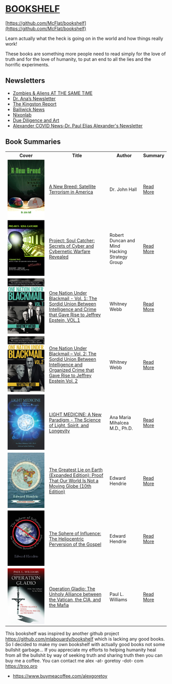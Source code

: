 # [BOOKSHELF](https://github.com/McFlat/bookshelf)

[https://github.com/McFlat/bookshelf](https://github.com/McFlat/bookshelf)

Learn actually what the heck is going on in the world and how things really work!

These books are something more people need to read simply for the love of truth and for the love of humanity, to put an end to all the lies and the horrific experiments.

## Newsletters

- [Zombies & Aliens AT THE SAME TiME](https://zombies.substack.com/)
- [Dr. Ana’s Newsletter](https://anamihalceamdphd.substack.com/)
- [The Kingston Report](https://karenkingston.substack.com/)
- [Bailiwick News](https://bailiwicknews.substack.com/)
- [Nixonlab](https://davidnixon.substack.com/)
- [Due Diligence and Art](https://sashalatypova.substack.com/)
- [Alexander COVID News-Dr. Paul Elias Alexander's Newsletter](https://palexander.substack.com/)

## Book Summaries

<table>
  <tr>
    <th>Cover</th>
    <th>Title</th>
    <th>Author</th>
    <th>Summary</th>
  </tr>
  <tr>
    <td>
      <a href="./books/A-New-Breed-Satellite-Terrorism-in-America.md">
        <img src="./assets/images/610K2kphqhL.jpeg" width="200" align="left" alt="A New Breed: Satellite Terrorism in America">
      </a>
    </td>
    <td>
      <a href="https://www.amazon.com/New-Breed-Satellite-Terrorism/dp/1606939440">
        A New Breed: Satellite Terrorism in America
      </a>
    </td>
    <td>
      Dr. John Hall
    </td>
    <td>
      <a href="./books/A-New-Breed-Satellite-Terrorism-in-America.md">
        Read More
      </a>
    </td>
  </tr>
  <tr>
    <td>
      <a href="./books/Project-Soul-Catcher.md">
        <img src="./assets/images/51g3T5-uF7L.jpeg" alt="Project: Soul Catcher: Secrets of Cyber and Cybernetic Warfare Revealed">
      </a>
    </td>
    <td>
      <a href="https://www.amazon.com/Project-Catcher-Secrets-Cybernetic-Revealed/dp/1452804087">
        Project: Soul Catcher: Secrets of Cyber and Cybernetic Warfare Revealed
      </a>
    </td>
    <td>
      Robert Duncan and Mind Hacking Strategy Group
    </td>
    <td>
      <a href="./books/Project-Soul-Catcher.md">
        Read More
      </a>
    </td>
  </tr>
  <tr>
    <td>
      <a href="./books/One-Nation-Under-Blackmail-vol-1.md">
        <img src="./assets/images/61e7VOBSgqL.jpeg" alt="One Nation Under Blackmail - Vol. 1: The Sordid Union Between Intelligence and Crime that Gave Rise to Jeffrey Epstein, VOL.1">
      </a>
    </td>
    <td>
      <a href="https://www.amazon.com/One-Nation-Under-Blackmail-Intelligence/dp/1634243013">
        One Nation Under Blackmail - Vol. 1: The Sordid Union Between Intelligence and Crime that Gave Rise to Jeffrey Epstein, VOL.1
      </a>
    </td>
    <td>
      Whitney Webb
    </td>
    <td>
      <a href="./books/One-Nation-Under-Blackmail-vol-1.md">
        Read More
      </a>
    </td>
  </tr>
  <tr>
    <td>
      <a href="./books/One-Nation-Under-Blackmail-vol-2.md">
        <img src="./assets/images/61a-km3tJVL.jpeg" alt="One Nation Under Blackmail – Vol. 2: The Sordid Union Between Intelligence and Organized Crime that Gave Rise to Jeffrey Epstein Vol. 2">
      </a>
    </td>
    <td>
      <a href="https://www.amazon.com/One-Nation-Under-Blackmail-Intelligence/dp/1634243021">
        One Nation Under Blackmail – Vol. 2: The Sordid Union Between Intelligence and Organized Crime that Gave Rise to Jeffrey Epstein Vol. 2
      </a>
    </td>
    <td>
      Whitney Webb
    </td>
    <td>
      <a href="./books/One-Nation-Under-Blackmail-vol-2.md">
        Read More
      </a>
    </td>
  </tr>
  <tr>
    <td>
      <a href="./books/Light-Medicine-A-New-Paradigm.md">
        <img src="./assets/images/61XFqjH-XfL.jpeg" alt="LIGHT MEDICINE: A New Paradigm - The Science of Light, Spirit, and Longevity">
      </a>
    </td>
    <td>
      <a href="https://www.amazon.com/LIGHT-MEDICINE-Paradigm-Science-Longevity/dp/0578850281">
        LIGHT MEDICINE: A New Paradigm - The Science of Light, Spirit, and Longevity
      </a>
    </td>
    <td>
      Ana Maria Mihalcea M.D., Ph.D.
    </td>
    <td>
      <a href="./books/Light-Medicine-A-New-Paradigm.md">
        Read More
      </a>
    </td>
  </tr>
  <tr>
    <td>
      <a href="./books/The-Greatest-Lie-On-Earth.md">
        <img src="./assets/images/61C3X4Z59FL.jpeg" alt="The Greatest Lie on Earth (Expanded Edition): Proof That Our World Is Not a Moving Globe (10th Edition)">
      </a>
    </td>
    <td>
      <a href="https://www.amazon.com/Greatest-Lie-Earth-Expanded-Moving/dp/1943056056">
        The Greatest Lie on Earth (Expanded Edition): Proof That Our World Is Not a Moving Globe (10th Edition)
      </a>
    </td>
    <td>
      Edward Hendrie
    </td>
    <td>
      <a href="./books/The-Greatest-Lie-On-Earth.md">
        Read More
      </a>
    </td>
  </tr>
  <tr>
    <td>
      <a href="./books/The-Sphere-Of-Influence.md">
        <img src="./assets/images/61OScYmXTOS.jpeg" alt="The Sphere of Influence: The Heliocentric Perversion of the Gospel">
      </a>
    </td>
    <td>
      <a href="https://www.amazon.com/Sphere-Influence-Heliocentric-Perversion-Gospel/dp/1943056064">
        The Sphere of Influence: The Heliocentric Perversion of the Gospel
      </a>
    </td>
    <td>
      Edward Hendrie
    </td>
    <td>
      <a href="./books/The-Sphere-Of-Influence.md">
        Read More
      </a>
    </td>
  </tr>
  <tr>
    <td>
      <a href="./books/Operation-Gladio-The-Unholy-Alliace.md">
        <img src="./assets/images/81FLeF2m00L.jpeg" alt="Operation Gladio: The Unholy Alliance between the Vatican, the CIA, and the Mafia">
      </a>
    </td>
    <td>
      <a href="https://www.amazon.com/Operation-Gladio-Alliance-between-Vatican/dp/1633884783">
        Operation Gladio: The Unholy Alliance between the Vatican, the CIA, and the Mafia
      </a>
    </td>
    <td>
      Paul L. Williams
    </td>
    <td>
      <a href="./books/Operation-Gladio-The-Unholy-Alliace.md">
        Read More
      </a>
    </td>
  </tr>
</table>

This bookshelf was inspired by another github project https://github.com/mlabouardy/bookshelf which is lacking any good books. So I decided to make my own bookshelf with actually good books not some bullshit garbage... If you appreciate my efforts to helping humanity heal from all the bullshit by way of seeking truth and sharing truth then you can buy me a coffee. You can contact me alex -at- goretoy -dot- com https://troo.pro

- https://www.buymeacoffee.com/alexgoretoy
